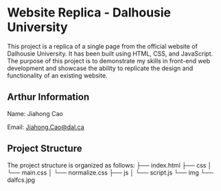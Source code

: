 # **Website Replica - Dalhousie University**
This project is a replica of a single page from the official website of Dalhousie University. It has been built using HTML, CSS, and JavaScript. The purpose of this project is to demonstrate my skills in front-end web development and showcase the ability to replicate the design and functionality of an existing website.


## **Arthur Information**
Name: Jiahong Cao  

Email: Jiahong.Cao@dal.ca

## **Project Structure**
The project structure is organized as follows:
├── index.html
├── css
│   └── main.css
│   └── normalize.css
├── js
│   └── script.js
└── img
    └── dalfcs.jpg
    
